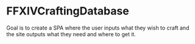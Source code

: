 # FFXIVCraftingDatabase
Goal is to create a SPA where the user inputs what they wish to craft and the site outputs what they need and where to get it.
